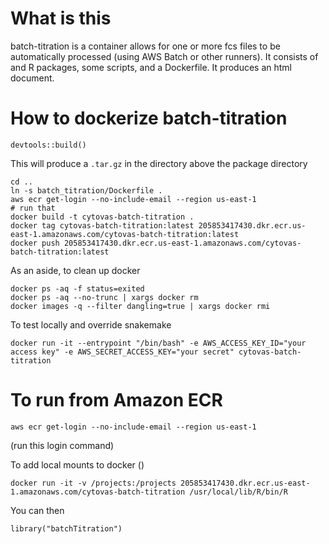 # What is this
batch-titration is a container allows for one or more fcs files to be automatically processed (using AWS Batch or other runners). It consists of and R packages, some scripts, and a Dockerfile. It produces an html document.

# How to dockerize batch-titration
```
devtools::build()
```
This will produce a `.tar.gz` in the directory above the package directory
```
cd ..
ln -s batch_titration/Dockerfile .
aws ecr get-login --no-include-email --region us-east-1
# run that
docker build -t cytovas-batch-titration .
docker tag cytovas-batch-titration:latest 205853417430.dkr.ecr.us-east-1.amazonaws.com/cytovas-batch-titration:latest
docker push 205853417430.dkr.ecr.us-east-1.amazonaws.com/cytovas-batch-titration:latest
```

As an aside, to clean up docker
```
docker ps -aq -f status=exited
docker ps -aq --no-trunc | xargs docker rm
docker images -q --filter dangling=true | xargs docker rmi
```

To test locally and override snakemake
```
docker run -it --entrypoint "/bin/bash" -e AWS_ACCESS_KEY_ID="your access key" -e AWS_SECRET_ACCESS_KEY="your secret" cytovas-batch-titration
```

# To run from Amazon ECR
```
aws ecr get-login --no-include-email --region us-east-1
```
(run this login command)

To add local mounts to docker ()
```
docker run -it -v /projects:/projects 205853417430.dkr.ecr.us-east-1.amazonaws.com/cytovas-batch-titration /usr/local/lib/R/bin/R 
```
You can then
```
library("batchTitration")
```

